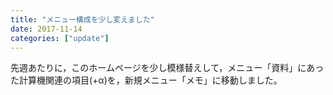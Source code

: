 ```yaml
---
title: "メニュー構成を少し変えました"
date: 2017-11-14
categories: ["update"]
---
```


先週あたりに，このホームページを少し模様替えして，メニュー「資料」にあった計算機関連の項目(+α)を，新規メニュー「メモ」に移動しました。